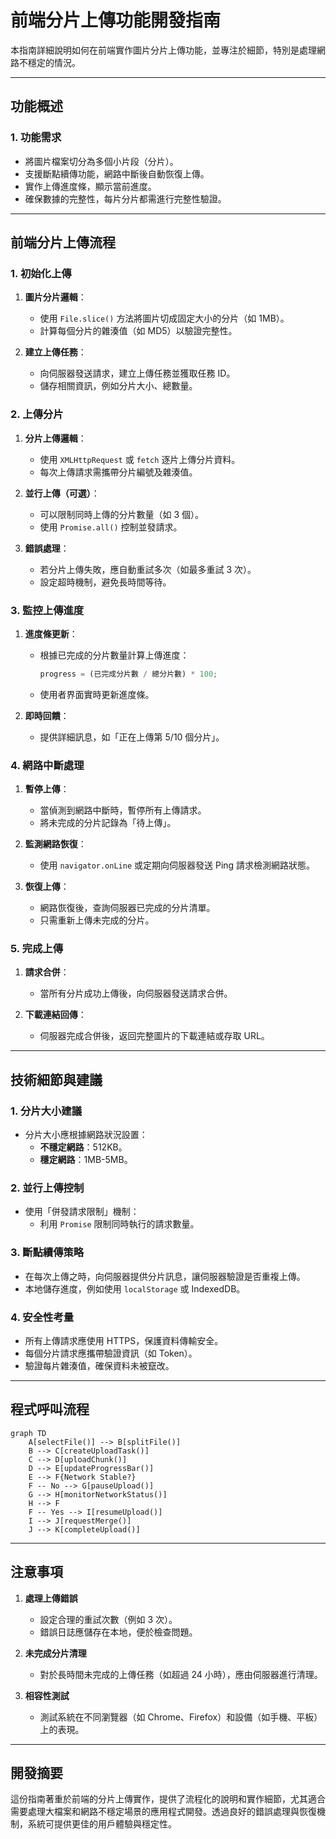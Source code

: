# 前端分片上傳功能開發指南

本指南詳細說明如何在前端實作圖片分片上傳功能，並專注於細節，特別是處理網路不穩定的情況。

---

## **功能概述**

### **1. 功能需求**

- 將圖片檔案切分為多個小片段（分片）。
- 支援斷點續傳功能，網路中斷後自動恢復上傳。
- 實作上傳進度條，顯示當前進度。
- 確保數據的完整性，每片分片都需進行完整性驗證。

---

## **前端分片上傳流程**

### **1. 初始化上傳**

1. **圖片分片邏輯**：
   - 使用 `File.slice()` 方法將圖片切成固定大小的分片（如 1MB）。
   - 計算每個分片的雜湊值（如 MD5）以驗證完整性。

2. **建立上傳任務**：
   - 向伺服器發送請求，建立上傳任務並獲取任務 ID。
   - 儲存相關資訊，例如分片大小、總數量。

### **2. 上傳分片**

1. **分片上傳邏輯**：
   - 使用 `XMLHttpRequest` 或 `fetch` 逐片上傳分片資料。
   - 每次上傳請求需攜帶分片編號及雜湊值。

2. **並行上傳（可選）**：
   - 可以限制同時上傳的分片數量（如 3 個）。
   - 使用 `Promise.all()` 控制並發請求。

3. **錯誤處理**：
   - 若分片上傳失敗，應自動重試多次（如最多重試 3 次）。
   - 設定超時機制，避免長時間等待。

### **3. 監控上傳進度**

1. **進度條更新**：
   - 根據已完成的分片數量計算上傳進度：

     ```javascript
     progress = (已完成分片數 / 總分片數) * 100;
     ```

   - 使用者界面實時更新進度條。

2. **即時回饋**：
   - 提供詳細訊息，如「正在上傳第 5/10 個分片」。

### **4. 網路中斷處理**

1. **暫停上傳**：
   - 當偵測到網路中斷時，暫停所有上傳請求。
   - 將未完成的分片記錄為「待上傳」。

2. **監測網路恢復**：
   - 使用 `navigator.onLine` 或定期向伺服器發送 Ping 請求檢測網路狀態。

3. **恢復上傳**：
   - 網路恢復後，查詢伺服器已完成的分片清單。
   - 只需重新上傳未完成的分片。

### **5. 完成上傳**

1. **請求合併**：
   - 當所有分片成功上傳後，向伺服器發送請求合併。

2. **下載連結回傳**：
   - 伺服器完成合併後，返回完整圖片的下載連結或存取 URL。

---

## **技術細節與建議**

### **1. 分片大小建議**

- 分片大小應根據網路狀況設置：
  - **不穩定網路**：512KB。
  - **穩定網路**：1MB-5MB。

### **2. 並行上傳控制**

- 使用「併發請求限制」機制：
  - 利用 `Promise` 限制同時執行的請求數量。

### **3. 斷點續傳策略**

- 在每次上傳之時，向伺服器提供分片訊息，讓伺服器驗證是否重複上傳。
- 本地儲存進度，例如使用 `localStorage` 或 IndexedDB。

### **4. 安全性考量**

- 所有上傳請求應使用 HTTPS，保護資料傳輸安全。
- 每個分片請求應攜帶驗證資訊（如 Token）。
- 驗證每片雜湊值，確保資料未被竄改。

---

## **程式呼叫流程**

```mermaid
graph TD
    A[selectFile()] --> B[splitFile()]
    B --> C[createUploadTask()]
    C --> D[uploadChunk()]
    D --> E[updateProgressBar()]
    E --> F{Network Stable?}
    F -- No --> G[pauseUpload()]
    G --> H[monitorNetworkStatus()]
    H --> F
    F -- Yes --> I[resumeUpload()]
    I --> J[requestMerge()]
    J --> K[completeUpload()]
```

---

## **注意事項**

1. **處理上傳錯誤**
   - 設定合理的重試次數（例如 3 次）。
   - 錯誤日誌應儲存在本地，便於檢查問題。

2. **未完成分片清理**
   - 對於長時間未完成的上傳任務（如超過 24 小時），應由伺服器進行清理。

3. **相容性測試**
   - 測試系統在不同瀏覽器（如 Chrome、Firefox）和設備（如手機、平板）上的表現。

---

## **開發摘要**

這份指南著重於前端的分片上傳實作，提供了流程化的說明和實作細節，尤其適合需要處理大檔案和網路不穩定場景的應用程式開發。透過良好的錯誤處理與恢復機制，系統可提供更佳的用戶體驗與穩定性。

